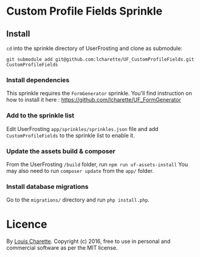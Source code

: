 # Custom Profile Fields Sprinkle


## Install
`cd` into the sprinkle directory of UserFrosting and clone as submodule:
```
git submodule add git@github.com:lcharette/UF_CustomProfileFields.git CustomProfileFields
```

### Install dependencies
This sprinkle requires the `FormGenerator` sprinkle. You'll find instruction on how to install it here : https://github.com/lcharette/UF_FormGenerator

### Add to the sprinkle list
Edit UserFrosting `app/sprinkles/sprinkles.json` file and add `CustomProfileFields` to the sprinkle list to enable it.

### Update the assets build & composer
From the UserFrosting `/build` folder, run `npm run uf-assets-install`
You may also need to run `composer update` from the `app/` folder.

### Install database migrations
Go to the `migrations/` directory and run `php install.php`.

# Licence
By [Louis Charette](https://github.com/lcharette). Copyright (c) 2016, free to use in personal and commercial software as per the MIT license.
